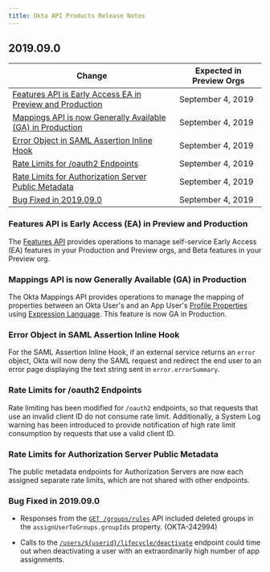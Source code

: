 ```yaml
---
title: Okta API Products Release Notes
---
```


## 2019.09.0

| Change                                                                                                        | Expected in Preview Orgs |
|---------------------------------------------------------------------------------------------------------------|--------------------------|
| [Features API is Early Access EA in Preview and Production](#features-api-is-ea)                              | September 4, 2019        |
| [Mappings API is now Generally Available (GA) in Production](#mappings-api-is-now-ga-in-production)           | September 4, 2019        |
| [Error Object in SAML Assertion Inline Hook](#error-object-in-saml-assertion-inline-hook)                     | September 4, 2019        |
| [Rate Limits for /oauth2 Endpoints](#rate-limits-for-oauth2-endpoints)                                        | September 4, 2019        |
| [Rate Limits for Authorization Server Public Metadata](#rate-limits-for-authorization-server-public-metadata) | September 4, 2019        |
| [Bug Fixed in 2019.09.0](#bug-fixed-in-2019-08-0)                                                             | September 4, 2019        |

### Features API is Early Access (EA) in Preview and Production

The [Features API](/docs/reference/api/features/) provides operations to manage self-service Early Access (EA) features in your Production and Preview orgs, and Beta features in your Preview org. <!-- OKTA-241445 -->

### Mappings API is now Generally Available (GA) in Production

The Okta Mappings API provides operations to manage the mapping of properties between an Okta User's and an App User's
[Profile Properties](/docs/reference/api/users/#profile-object) using [Expression Language](/docs/reference/okta-expression-language). This feature is now GA in Production. <!-- OKTA-241945 -->

### Error Object in SAML Assertion Inline Hook

For the SAML Assertion Inline Hook, if an external service returns an `error` object, Okta will now deny the SAML request and redirect the end user to an error page displaying the text string sent in `error.errorSummary`. <!-- OKTA-195167 -->

### Rate Limits for /oauth2 Endpoints

Rate limiting has been modified for `/oauth2` endpoints, so that requests that use an invalid client ID do not consume rate limit. Additionally, a System Log warning has been introduced to provide notification of high rate limit consumption by requests that use a valid client ID. <!-- OKTA-241945 -->

### Rate Limits for Authorization Server Public Metadata

The public metadata endpoints for Authorization Servers are now each assigned separate rate limits, which are not shared with other endpoints. <!-- OKTA-226100 -->

### Bug Fixed in 2019.09.0

* Responses from the [`GET /groups/rules`](/docs/reference/api/groups/#get-group-rule) API included deleted groups in the `assignUserToGroups.groupIds` property. (OKTA-242994)

* Calls to the [`/users/${userid}/lifecycle/deactivate`](/docs/reference/api/users/#deactivate-user) endpoint could time out when  deactivating a user with an extraordinarily high number of app assignments.
